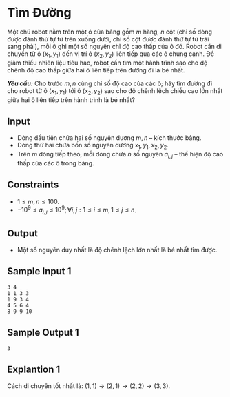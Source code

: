 # Tìm Đường

Một chú robot nằm trên một ô của bảng gồm $m$ hàng, $n$ cột (chỉ số dòng được đánh thứ tự từ trên xuống dưới, chỉ số cột được đánh thứ tự từ trái sang phải), mỗi ô ghi một số nguyên chỉ độ cao thấp của ô đó. Robot cần di chuyển từ ô $(x_1,y_1)$ đến vị trí ô $(x_2,y_2)$ liên tiếp qua các ô chung cạnh. Để giảm thiểu nhiên liệu tiêu hao, robot cần tìm một hành trình sao cho độ chênh độ cao thấp giữa hai ô liên tiếp trên đường đi là bé nhất.

***Yêu cầu:*** Cho trước $m, n$ cùng chỉ số độ cao của các ô; hãy tìm đường đi cho robot từ ô $(x_1,y_1)$ tới ô $(x_2,y_2)$ sao cho độ chênh lệch chiều cao lớn nhất giữa hai ô liên tiếp trên hành trình là bé nhất?

## Input

- Dòng đầu tiên chứa hai số nguyên dương $m, n$ – kích thước bảng.
- Dòng thứ hai chứa bốn số nguyên dương $x_1,y_1,x_2,y_2$.
- Trên $m$ dòng tiếp theo, mỗi dòng chứa $n$ số nguyên $a_{i,j}$ – thể hiện độ cao thấp của các ô trong bảng.

## Constraints

- $1 \le m, n \le 100$.
- $-10^9 \le a_{i,j} \le 10^9; \forall i, j: 1 \le i \le m, 1 \le j \le n$.

## Output

- Một số nguyên duy nhất là độ chênh lệch lớn nhất là bé nhất tìm được.

## Sample Input 1

```
3 4
1 1 3 3
1 9 3 4
4 5 6 4
8 9 9 10
```

## Sample Output 1

```
3
```

## Explantion 1

Cách di chuyển tốt nhất là: $(1, 1) \to (2, 1) \to (2, 2) \to (3, 3)$.


